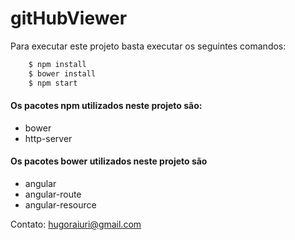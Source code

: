 # gitHubViewer

Para executar este projeto basta executar os seguintes comandos:

```sh
    $ npm install
    $ bower install
    $ npm start
```
#### Os pacotes npm utilizados neste projeto são:
  - bower
  - http-server

#### Os pacotes bower utilizados neste projeto são
  - angular
  - angular-route
  - angular-resource



Contato: hugoraiuri@gmail.com
